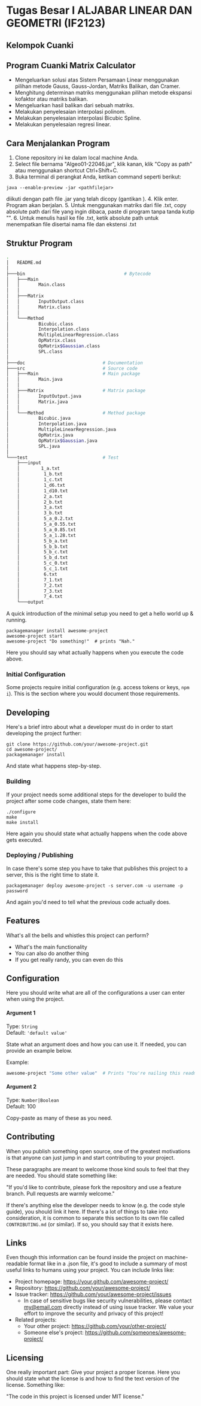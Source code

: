 # Tugas Besar I ALJABAR LINEAR DAN GEOMETRI (IF2123)
## Kelompok Cuanki

## Program Cuanki Matrix Calculator
- Mengeluarkan solusi atas Sistem Persamaan Linear menggunakan pilihan metode Gauss, Gauss-Jordan, Matriks Balikan, dan Cramer.
- Menghitung determinan matriks menggunakan pilihan metode ekspansi kofaktor atau matriks balikan.
- Mengeluarkan hasil balikan dari sebuah matriks.
- Melakukan penyelesaian interpolasi polinom.
- Melakukan penyelesaian interpolasi Bicubic Spline.
- Melakukan penyelesaian regresi linear.


## Cara Menjalankan Program
1. Clone repository ini ke dalam local machine Anda.
2. Select file bernama "Algeo01-22046.jar", klik kanan, klik "Copy as path" atau menggunakan shortcut Ctrl+Shift+C.
3. Buka terminal di perangkat Anda, ketikan command seperti berikut:  
```shell
java --enable-preview -jar <pathfilejar>
```
diikuti dengan path file .jar yang telah dicopy (gantikan <pathfilejar>).
4. Klik enter. Program akan berjalan.
5. Untuk menggunakan matriks dari file .txt, copy absolute path dari file yang ingin dibaca, paste di program tanpa tanda kutip "".
6. Untuk menulis hasil ke file .txt, ketik absolute path untuk menempatkan file disertai nama file dan ekstensi .txt


## Struktur Program
```bash
.
│   README.md
│
├───bin                                     # Bytecode
│   ├───Main
│   │       Main.class
│   │
│   ├───Matrix
│   │       InputOutput.class
│   │       Matrix.class
│   │
│   └───Method
│           Bicubic.class
│           Interpolation.class
│           MultipleLinearRegression.class
│           OpMatrix.class
│           OpMatrix$Gaussian.class
│           SPL.class
│
├───doc                             # Documentation
├───src                             # Source code
│   ├───Main                        # Main package
│   │       Main.java
│   │
│   ├───Matrix                      # Matrix package   
│   │       InputOutput.java
│   │       Matrix.java
│   │
│   └───Method                      # Method package
│           Bicubic.java
│           Interpolation.java
│           MultipleLinearRegression.java
│           OpMatrix.java
│           OpMatrix$Gaussian.java
│           SPL.java
│
└───test                            # Test
    ├───input
    │        1_a.txt
    │         1_b.txt
    │         1_c.txt
    │         1_d6.txt
    │         1_d10.txt
    │         2_a.txt
    │         2_b.txt
    │         3_a.txt
    │         3_b.txt
    │         5_a_0.2.txt
    │         5_a_0.55.txt
    │         5_a_0.85.txt
    │         5_a_1.28.txt
    │         5_b_a.txt
    │         5_b_b.txt
    │         5_b_c.txt
    │         5_b_d.txt
    │         5_c_0.txt
    │         5_c_1.txt
    │         6.txt
    │         7_1.txt
    │         7_2.txt
    │         7_3.txt
    │         7_4.txt                     
    └───output                     
```






A quick introduction of the minimal setup you need to get a hello world up &
running.

```shell
packagemanager install awesome-project
awesome-project start
awesome-project "Do something!"  # prints "Nah."
```

Here you should say what actually happens when you execute the code above.

### Initial Configuration

Some projects require initial configuration (e.g. access tokens or keys, `npm i`).
This is the section where you would document those requirements.

## Developing

Here's a brief intro about what a developer must do in order to start developing
the project further:

```shell
git clone https://github.com/your/awesome-project.git
cd awesome-project/
packagemanager install
```

And state what happens step-by-step.

### Building

If your project needs some additional steps for the developer to build the
project after some code changes, state them here:

```shell
./configure
make
make install
```

Here again you should state what actually happens when the code above gets
executed.

### Deploying / Publishing

In case there's some step you have to take that publishes this project to a
server, this is the right time to state it.

```shell
packagemanager deploy awesome-project -s server.com -u username -p password
```

And again you'd need to tell what the previous code actually does.

## Features

What's all the bells and whistles this project can perform?
* What's the main functionality
* You can also do another thing
* If you get really randy, you can even do this

## Configuration

Here you should write what are all of the configurations a user can enter when
using the project.

#### Argument 1
Type: `String`  
Default: `'default value'`

State what an argument does and how you can use it. If needed, you can provide
an example below.

Example:
```bash
awesome-project "Some other value"  # Prints "You're nailing this readme!"
```

#### Argument 2
Type: `Number|Boolean`  
Default: 100

Copy-paste as many of these as you need.

## Contributing

When you publish something open source, one of the greatest motivations is that
anyone can just jump in and start contributing to your project.

These paragraphs are meant to welcome those kind souls to feel that they are
needed. You should state something like:

"If you'd like to contribute, please fork the repository and use a feature
branch. Pull requests are warmly welcome."

If there's anything else the developer needs to know (e.g. the code style
guide), you should link it here. If there's a lot of things to take into
consideration, it is common to separate this section to its own file called
`CONTRIBUTING.md` (or similar). If so, you should say that it exists here.

## Links

Even though this information can be found inside the project on machine-readable
format like in a .json file, it's good to include a summary of most useful
links to humans using your project. You can include links like:

- Project homepage: https://your.github.com/awesome-project/
- Repository: https://github.com/your/awesome-project/
- Issue tracker: https://github.com/your/awesome-project/issues
  - In case of sensitive bugs like security vulnerabilities, please contact
    my@email.com directly instead of using issue tracker. We value your effort
    to improve the security and privacy of this project!
- Related projects:
  - Your other project: https://github.com/your/other-project/
  - Someone else's project: https://github.com/someones/awesome-project/


## Licensing

One really important part: Give your project a proper license. Here you should
state what the license is and how to find the text version of the license.
Something like:

"The code in this project is licensed under MIT license."
